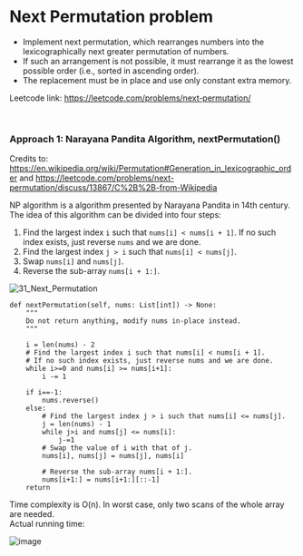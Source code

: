 # Next Permutation problem
* Implement next permutation, which rearranges numbers into the lexicographically next greater permutation of numbers.
* If such an arrangement is not possible, it must rearrange it as the lowest possible order (i.e., sorted in ascending order).
* The replacement must be in place and use only constant extra memory.

Leetcode link: https://leetcode.com/problems/next-permutation/

<br />

### Approach 1: Narayana Pandita Algorithm, nextPermutation()

Credits to: https://en.wikipedia.org/wiki/Permutation#Generation_in_lexicographic_order and https://leetcode.com/problems/next-permutation/discuss/13867/C%2B%2B-from-Wikipedia

NP algorithm is a algorithm presented by Narayana Pandita in 14th century. The idea of this algorithm can be divided into four steps:
1. Find the largest index `i` such that `nums[i] < nums[i + 1]`. If no such index exists, just reverse `nums` and we are done.
2. Find the largest index `j > i` such that `nums[i] < nums[j]`.
3. Swap `nums[i]` and `nums[j]`.
4. Reverse the sub-array `nums[i + 1:]`.

![31_Next_Permutation](https://user-images.githubusercontent.com/25105806/121766492-ef4d6080-cb06-11eb-981d-a47990e20315.gif)

```python3
def nextPermutation(self, nums: List[int]) -> None:
    """
    Do not return anything, modify nums in-place instead.
    """

    i = len(nums) - 2
    # Find the largest index i such that nums[i] < nums[i + 1]. 
    # If no such index exists, just reverse nums and we are done.
    while i>=0 and nums[i] >= nums[i+1]:
        i -= 1

    if i==-1:
        nums.reverse()
    else:
        # Find the largest index j > i such that nums[i] <= nums[j].
        j = len(nums) - 1
        while j>i and nums[j] <= nums[i]:
            j-=1
        # Swap the value of i with that of j.
        nums[i], nums[j] = nums[j], nums[i]

        # Reverse the sub-array nums[i + 1:].
        nums[i+1:] = nums[i+1:][::-1]
    return
```

Time complexity is O(n). In worst case, only two scans of the whole array are needed.\
Actual running time:

![image](https://user-images.githubusercontent.com/25105806/121766478-d2189200-cb06-11eb-9984-01be0cb3563f.png)
